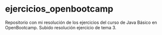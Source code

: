 # ejercicios_openbootcamp
Repositorio con mi resolución de los ejercicios del curso de Java Básico en OpenBootcamp.
Subido resolución ejercicio de tema 3.
